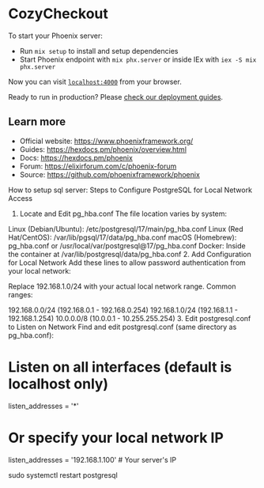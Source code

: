 # CozyCheckout

To start your Phoenix server:

* Run `mix setup` to install and setup dependencies
* Start Phoenix endpoint with `mix phx.server` or inside IEx with `iex -S mix phx.server`

Now you can visit [`localhost:4000`](http://localhost:4000) from your browser.

Ready to run in production? Please [check our deployment guides](https://hexdocs.pm/phoenix/deployment.html).

## Learn more

* Official website: https://www.phoenixframework.org/
* Guides: https://hexdocs.pm/phoenix/overview.html
* Docs: https://hexdocs.pm/phoenix
* Forum: https://elixirforum.com/c/phoenix-forum
* Source: https://github.com/phoenixframework/phoenix


How to setup sql server:
Steps to Configure PostgreSQL for Local Network Access
1. Locate and Edit pg_hba.conf
The file location varies by system:

Linux (Debian/Ubuntu): /etc/postgresql/17/main/pg_hba.conf
Linux (Red Hat/CentOS): /var/lib/pgsql/17/data/pg_hba.conf
macOS (Homebrew): pg_hba.conf or /usr/local/var/postgresql@17/pg_hba.conf
Docker: Inside the container at /var/lib/postgresql/data/pg_hba.conf
2. Add Configuration for Local Network
Add these lines to allow password authentication from your local network:

Replace 192.168.1.0/24 with your actual local network range. Common ranges:

192.168.0.0/24 (192.168.0.1 - 192.168.0.254)
192.168.1.0/24 (192.168.1.1 - 192.168.1.254)
10.0.0.0/8 (10.0.0.1 - 10.255.255.254)
3. Edit postgresql.conf to Listen on Network
Find and edit postgresql.conf (same directory as pg_hba.conf):

# Listen on all interfaces (default is localhost only)
listen_addresses = '*'

# Or specify your local network IP
listen_addresses = '192.168.1.100'  # Your server's IP


sudo systemctl restart postgresql